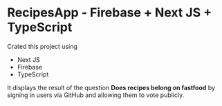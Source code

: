 # RecipesApp - Firebase + Next JS + TypeScript 

Crated this project using 

- Next JS
- Firebase
- TypeScript

It displays the result of the question **Does recipes belong on fastfood** by signing in users via GitHub and allowing them to vote publicly.

